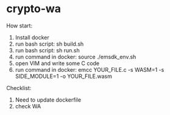 # crypto-wa

How start:

1) Install docker 
2) run bash script: sh build.sh
3) run bash script: sh run.sh
4) run command in docker: source ./emsdk_env.sh
5) open VIM and write some C code 
6) run command in docker: emcc YOUR_FILE.c -s WASM=1 -s SIDE_MODULE=1 -o YOUR_FILE.wasm

Checklist:

1) Need to update dockerfile
2) check WA
